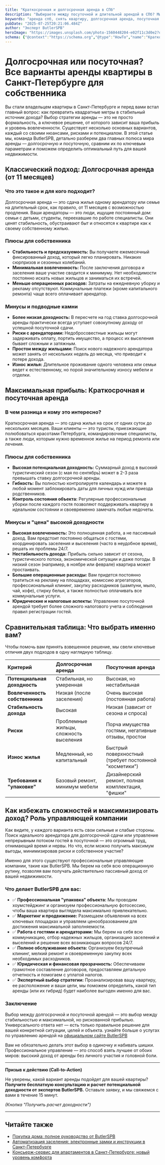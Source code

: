 ```yaml
---
title: "Краткосрочная и долгосрочная аренда в СПб"
description: "Выбираете между посуточной и длительной арендой в СПб? Мы рассмотрим ключевые отличия, преимущества и недостатки каждого варианта, чтобы вы смогли принять верное решение."
keywords: "аренда спб, снять квартиру, долгосрочная аренда, посуточная аренда, аренда жилья, недвижимость санкт-петербург"
pubDate: "2025-07-25T20:21:06.484Z"
author: "Эксперт ButlerSPB"
heroImage: "https://images.unsplash.com/photo-1560448204-e02f11c3d0e2?q=80&w=2070&auto=format&fit=crop"
schema: {"@context":"https://schema.org","@type":"HowTo","name":"Краткосрочная и долгосрочная аренда в СПб","description":"Выбираете между посуточной и длительной арендой в СПб? Мы рассмотрим ключевые отличия, преимущества и недостатки каждого варианта, чтобы вы смогли принять верное решение.","image":{"@type":"ImageObject","url":"https://images.unsplash.com/photo-1560448204-e02f11c3d0e2?q=80&w=2070&auto=format&fit=crop"},"aggregateRating":{"@type":"AggregateRating","ratingValue":"4.7","reviewCount":311,"bestRating":"5","worstRating":"1"},"publisher":{"@type":"Organization","name":"Блог ButlerSPB","logo":{"@type":"ImageObject","url":"https://butlerspb-blog.netlify.app/favicon.ico"}},"mainEntityOfPage":{"@type":"WebPage","@id":"https://butlerspb-blog.netlify.app/blog/varianty-arendy/"}}
---
```

# Долгосрочная или посуточная? Все варианты аренды квартиры в Санкт-Петербурге для собственника

Вы стали владельцем квартиры в Санкт-Петербурге и перед вами встал главный вопрос: как превратить квадратные метры в стабильный источник дохода? Выбор стратегии аренды — это не просто формальность, а ключевое решение, от которого зависит ваша прибыль и уровень вовлеченности. Существует несколько основных вариантов, каждый со своими нюансами, рисками и потенциалом. В этой статье мы, команда ButlerSPB, детально разберем два главных полюса мира аренды — долгосрочную и посуточную, сравним их по ключевым параметрам и поможем определить оптимальный путь для вашей недвижимости.

## Классический подход: Долгосрочная аренда (от 11 месяцев)

### Что это такое и для кого подходит?
Долгосрочная аренда — это сдача жилья одному арендатору или семье на длительный срок, как правило, от 11 месяцев с возможностью продления. Ваши арендаторы — это люди, ищущие постоянный дом: семьи с детьми, студенты, переехавшие по работе специалисты. Они ценят стабильность, обустраивают быт и относятся к квартире как к своему собственному жилью.

### Плюсы для собственника
*   **Стабильность и предсказуемость:** Вы получаете ежемесячный фиксированный доход, который легко планировать. Никаких сюрпризов и сезонных колебаний.
*   **Минимальная вовлеченность:** После заключения договора и заселения ваше участие сводится к минимуму. Нет необходимости постоянно искать новых жильцов и заниматься их встречей.
*   **Меньше операционных расходов:** Затраты на ежедневную уборку и рекламу отсутствуют. Коммунальные платежи (кроме капитального ремонта) чаще всего оплачивает арендатор.

### Минусы и подводные камни
*   **Более низкая доходность:** В пересчете на год ставка долгосрочной аренды практически всегда уступает совокупному доходу от успешной посуточной сдачи.
*   **Риски с арендаторами:** Недобросовестные жильцы могут задерживать оплату, портить имущество, а процесс их выселения бывает сложным и затяжным.
*   **Простои между жильцами:** Поиск нового надежного арендатора может занять от нескольких недель до месяца, что приводит к потере дохода.
*   **Износ жилья:** Длительное проживание одного человека или семьи ведет к естественному, но порой значительному износу мебели и отделки.

## Максимальная прибыль: Краткосрочная и посуточная аренда

### В чем разница и кому это интересно?
Краткосрочная аренда — это сдача жилья на срок от одних суток до нескольких месяцев. Ваши клиенты — это туристы, приезжающие полюбоваться красотами Петербурга, командировочные специалисты, а также люди, которым нужно временное жилье на период ремонта или лечения.

### Плюсы для собственника
*   **Высокая потенциальная доходность:** Суммарный доход в высокий туристический сезон (с мая по сентябрь) может в 2-3 раза превышать ставку долгосрочной аренды.
*   **Гибкость:** Вы полностью контролируете календарь и можете в любой момент заблокировать даты для личных нужд или приезда родственников.
*   **Контроль состояния объекта:** Регулярные профессиональные уборки после каждого гостя позволяют поддерживать квартиру в идеальном состоянии и своевременно замечать любые недочеты.

### Минусы и "цена" высокой доходности
*   **Высокая вовлеченность:** Это полноценная работа, а не пассивный доход. Вам предстоит постоянно общаться с гостями, координировать заселения и выселения (часто в неудобное время), решать их проблемы 24/7.
*   **Нестабильность дохода:** Прибыль сильно зависит от сезона, туристического потока, экономической ситуации и даже погоды. В низкий сезон (например, в ноябре или феврале) квартира может простаивать.
*   **Большие операционные расходы:** Вам придется постоянно тратиться на рекламу на площадках, комиссию агрегаторов, профессиональный клининг, закупку расходников (шампуни, мыло, чай, кофе), стирку белья, а также полностью оплачивать все коммунальные услуги.
*   **Юридические и налоговые аспекты:** Управление посуточной арендой требует более сложного налогового учета и соблюдения правил регистрации гостей.

## Сравнительная таблица: Что выбрать именно вам?

Чтобы помочь вам принять взвешенное решение, мы свели ключевые отличия двух подходов в одну наглядную таблицу.

| Критерий | Долгосрочная аренда | Посуточная аренда |
| :--- | :--- | :--- |
| **Потенциальная доходность**| Стабильная, но умеренная | Высокая, но нестабильная |
| **Вовлеченность собственника**| Низкая (после заселения) | Очень высокая (постоянная работа) |
| **Стабильность дохода** | Высокая | Низкая (зависит от сезона и спроса) |
| **Риски** | Проблемные жильцы, сложность выселения | Порча имущества гостями, негативные отзывы, простои |
| **Износ жилья** | Медленный, но капитальный | Быстрый поверхностный (требует постоянной "косметики") |
| **Требования к "упаковке"** | Базовый ремонт, минимум мебели | Дизайнерский ремонт, полная комплектация, "фишки" |

## Как избежать сложностей и максимизировать доход? Роль управляющей компании

Как видите, у каждого варианта есть свои сильные и слабые стороны. Поиск идеального арендатора для долгосрочной сдачи или управление непрерывным потоком гостей в посуточной — это огромный труд, отнимающий время и нервы. Но что, если можно получить максимум выгоды, минимизировав риски и собственное участие?

Именно для этого существуют профессиональные управляющие компании, такие как ButlerSPB. Мы берем на себя всю операционную рутину, позволяя вам получать действительно пассивный доход от вашей недвижимости.

### Что делает ButlerSPB для вас:
*   ✅ **Профессиональная "упаковка" объекта:** Мы проводим хоумстейджинг и организуем профессиональную фотосессию, чтобы ваша квартира выглядела максимально привлекательно.
*   ✅ **Маркетинг и продвижение:** Размещаем объявления на всех ключевых площадках и управляем ценообразованием для достижения максимальной заполняемости.
*   ✅ **Работа с гостями и арендаторами:** Мы берем на себя всю коммуникацию, отбор надежных жильцов, организацию заселений и выселений и решение всех возникающих вопросов 24/7.
*   ✅ **Полное обслуживание объекта:** Организуем безупречный клининг, мелкий ремонт и своевременную закупку всех необходимых расходников.
*   ✅ **Юридическая и финансовая прозрачность:** Обеспечиваем грамотное составление договоров, предоставляем детальную отчетность и помогаем с уплатой налогов.
*   ✅ **Экспертный выбор стратегии:** Проанализировав вашу квартиру, ее расположение и ваши цели, мы поможем определить, какой тип аренды (или их гибрид) будет наиболее выгоден именно для вас.

### Заключение

Выбор между долгосрочной и посуточной арендой — это выбор между стабильностью и максимальной, но рискованной прибылью. Универсального ответа нет — есть только правильное решение для вашей конкретной ситуации, целей и объекта. узнайте больше о услугах по управлению арендой на <a href="https://butlerspb.ru/rent" target="_blank" rel="nofollow">официальном сайте ButlerSPB</a>

Вам не обязательно делать этот выбор в одиночку и набивать шишки. Профессиональное управление — это способ взять лучшее от обоих миров: высокий доход от аренды без личного участия и головной боли.

---

**Призыв к действию (Call-to-Action)**

Не уверены, какой вариант аренды подойдет для вашей квартиры? **Получите бесплатную консультацию и расчет потенциальной доходности от экспертов ButlerSPB.** Оставьте заявку, и мы свяжемся с вами в течение 15 минут.

*(Кнопка "Получить расчет доходности")*

---

## Читайте также

*   [Покупка дома: полное руководство от ButlerSPB](/blog/pokupka-doma/)
*   [Автоматизация заселения: электронные замки и инструкции в Санкт-Петербурге](/blog/avtomatizaciya-zaseleniya-elektronnye-zamki-i-instrukcii-v-sankt-peterburge/)
*   [Консьерж-сервис для апартаментов в Санкт-Петербурге: новый уровень комфорта](/blog/konserzh-servis-dlya-apartamentov-v-sankt-peterburge/)

